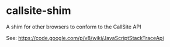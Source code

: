 callsite-shim
=============

A shim for other browsers to conform to the CallSite API

See: https://code.google.com/p/v8/wiki/JavaScriptStackTraceApi
